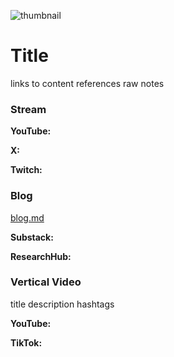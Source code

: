 ![thumbnail](thumbnail.png)

# Title

links to content
references
raw notes

### Stream

**YouTube:**

**X:**

**Twitch:**

### Blog

[blog.md](blog.md)

**Substack:**

**ResearchHub:**


### Vertical Video

title
description
hashtags

**YouTube:**

**TikTok:**




